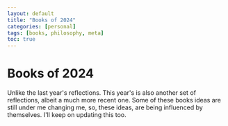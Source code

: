 ```yaml
---
layout: default
title: "Books of 2024"
categories: [personal]
tags: [books, philosophy, meta]
toc: true
---
```

# Books of 2024
Unlike the last year's reflections. This year's is also another set of reflections, albeit a much more recent one. Some of these books ideas are still under me changing me, so, these ideas, are being influenced by themselves. I'll keep on updating this too.
